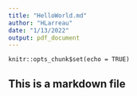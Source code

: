 ```yaml
---
title: "HelloWorld.md"
author: "HLarreau"
date: "1/13/2022"
output: pdf_document
---
```


```{r setup, include=FALSE}
knitr::opts_chunk$set(echo = TRUE)
```

## This is a markdown file